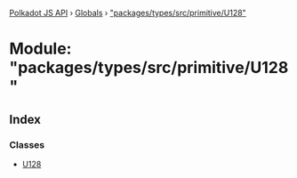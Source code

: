 [Polkadot JS API](../README.md) › [Globals](../globals.md) › ["packages/types/src/primitive/U128"](_packages_types_src_primitive_u128_.md)

# Module: "packages/types/src/primitive/U128"

## Index

### Classes

* [U128](../classes/_packages_types_src_primitive_u128_.u128.md)
